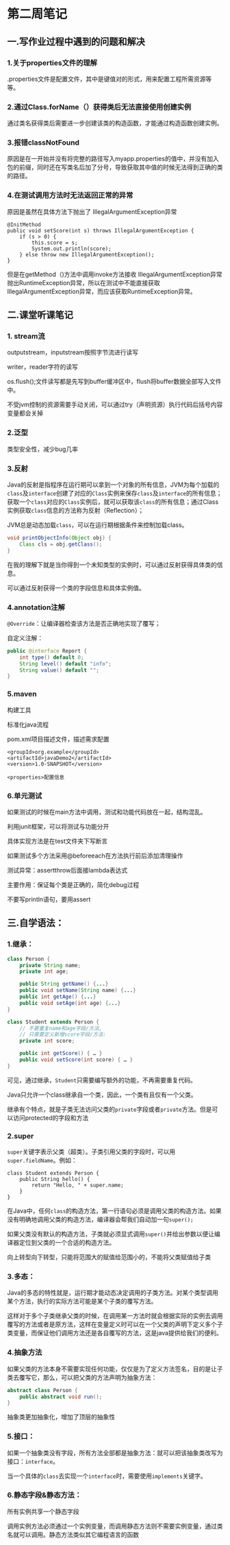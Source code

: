 # 第二周笔记

## 一.写作业过程中遇到的问题和解决

### 1.关于properties文件的理解

.properties文件是配置文件，其中是键值对的形式，用来配置工程所需资源等等。

### 2.通过Class.forName（）获得类后无法直接使用创建实例

通过类名获得类后需要进一步创建该类的构造函数，才能通过构造函数创建实例。

### 3.报错classNotFound

原因是在一开始并没有将完整的路径写入myapp.properties的值中，并没有加入包的前缀，同时还在写类名后加了分号，导致获取其中值的时候无法得到正确的类的路径。

### 4.在测试调用方法时无法返回正常的异常

原因是虽然在具体方法下抛出了 IllegalArgumentException异常

```
@InitMethod
public void setScore(int s) throws IllegalArgumentException {
    if (s > 0) {
        this.score = s;
        System.out.println(score);
    } else throw new IllegalArgumentException();
}
```

但是在getMethod（)方法中调用invoke方法接收 IllegalArgumentException异常抛出RuntimeException异常，所以在测试中不能直接获取 IllegalArgumentException异常，而应该获取RuntimeException异常。

## 二.课堂听课笔记

### 1. stream流

outputstream，inputstream按照字节流进行读写

writer，reader字符的读写

os.flush();文件读写都是先写到buffer缓冲区中，flush将buffer数据全部写入文件中。

不受jvm控制的资源需要手动关闭，可以通过try（声明资源）执行代码后括号内容变量都会关掉

### 2.泛型

类型安全性，减少bug几率

### 3.反射

Java的反射是指程序在运行期可以拿到一个对象的所有信息，JVM为每个加载的`class`及`interface`创建了对应的`Class`实例来保存`class`及`interface`的所有信息；获取一个`class`对应的`Class`实例后，就可以获取该`class`的所有信息；通过Class实例获取`class`信息的方法称为反射（Reflection）；

JVM总是动态加载`class`，可以在运行期根据条件来控制加载class。

```java
void printObjectInfo(Object obj) {
    Class cls = obj.getClass();
}
```

在我的理解下就是当你得到一个未知类型的实例时，可以通过反射获得具体类的信息。

可以通过反射获得一个类的字段信息和具体实例值。

### 4.annotation注解

`@Override`：让编译器检查该方法是否正确地实现了覆写；

自定义注解：

```java
public @interface Report {
    int type() default 0;
    String level() default "info";
    String value() default "";
}
```

### 5.maven

构建工具

标准化java流程

pom.xml项目描述文件，描述需求配置

```
<groupId>org.example</groupId>
<artifactId>javaDemo2</artifactId>
<version>1.0-SNAPSHOT</version>
```

```
<properties>配置信息
```

### 6.单元测试

如果测试的时候在main方法中调用，测试和功能代码放在一起，结构混乱。

利用junit框架，可以将测试与功能分开

具体实现方法是在test文件夹下写断言

如果测试多个方法采用@beforeeach在方法执行前后添加清理操作

测试异常：assertthrow后面接lambda表达式

主要作用：保证每个类是正确的，简化debug过程

不要写println语句，要用assert

## 三.自学语法：

### 1.继承：

```java
class Person {
    private String name;
    private int age;

    public String getName() {...}
    public void setName(String name) {...}
    public int getAge() {...}
    public void setAge(int age) {...}
}

class Student extends Person {
    // 不要重复name和age字段/方法,
    // 只需要定义新增score字段/方法:
    private int score;

    public int getScore() { … }
    public void setScore(int score) { … }
}
```

可见，通过继承，`Student`只需要编写额外的功能，不再需要重复代码。

Java只允许一个class继承自一个类，因此，一个类有且仅有一个父类。

继承有个特点，就是子类无法访问父类的`private`字段或者`private`方法。但是可以访问protected的字段和方法

### 2.super

`super`关键字表示父类（超类）。子类引用父类的字段时，可以用`super.fieldName`。例如：

```
class Student extends Person {
    public String hello() {
        return "Hello, " + super.name;
    }
}
```

在Java中，任何`class`的构造方法，第一行语句必须是调用父类的构造方法。如果没有明确地调用父类的构造方法，编译器会帮我们自动加一句`super();`

如果父类没有默认的构造方法，子类就必须显式调用`super()`并给出参数以便让编译器定位到父类的一个合适的构造方法。

向上转型向下转型，只能将范围大的赋值给范围小的，不能将父类赋值给子类

### 3.多态：

Java的多态的特性就是，运行期才能动态决定调用的子类方法。对某个类型调用某个方法，执行的实际方法可能是某个子类的覆写方法。

这样对于多个子类继承父类的时候，在调用某一方法时就会根据实际的实例去调用覆写的方法或者是原方法，这样在变量定义时可以在一个父类的声明下定义多个子类变量，而保证他们调用方法还是各自覆写的方法，这是java提供给我们的便利。

### 4.抽象方法

如果父类的方法本身不需要实现任何功能，仅仅是为了定义方法签名，目的是让子类去覆写它，那么，可以把父类的方法声明为抽象方法：

```java
abstract class Person {
    public abstract void run();
}
```

抽象类更加抽象化，增加了顶层的抽象性

### 5.接口：

如果一个抽象类没有字段，所有方法全部都是抽象方法：就可以把该抽象类改写为接口：`interface`。

当一个具体的`class`去实现一个`interface`时，需要使用`implements`关键字。

### 6.静态字段&静态方法：

所有实例共享一个静态字段

调用实例方法必须通过一个实例变量，而调用静态方法则不需要实例变量，通过类名就可以调用。静态方法类似其它编程语言的函数

